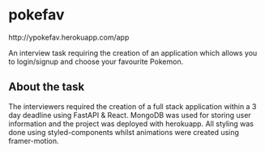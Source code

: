 <h1>pokefav</h1>
http://ypokefav.herokuapp.com/app

<p>
  An interview task requiring the creation of an application which allows you to login/signup and choose your favourite Pokemon.
</p>

<h2>About the task</h2>
<p>The interviewers required the creation of a full stack application within a 3 day deadline using FastAPI & React. MongoDB was used for storing user information and the project was deployed with herokuapp. All styling was done using styled-components whilst animations were created using framer-motion.</p>
